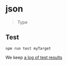 # json

> Type


## Test

    npm run test myTarget

We keep [a log of test results](./test/results_log.md)

